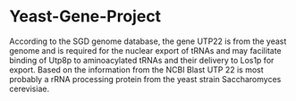 # Yeast-Gene-Project
According to the SGD genome database, the gene UTP22 is from the yeast genome and is required for the nuclear export of tRNAs and may facilitate binding of Utp8p to aminoacylated tRNAs and their delivery to Los1p for export. Based on the information from the NCBI Blast UTP 22 is most probably a rRNA processing protein from the yeast strain Saccharomyces cerevisiae. 

